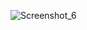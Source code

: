 ![Screenshot_6](https://github.com/User3r17/suleymanovsamiralgoritm/assets/144117475/136aa7c2-05b5-4cf2-9dd0-02266d52aba1)

